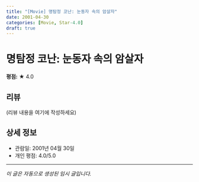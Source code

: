 ```yaml
---
title: "[Movie] 명탐정 코난: 눈동자 속의 암살자"
date: 2001-04-30
categories: [Movie, Star-4.0]
draft: true
---
```


# 명탐정 코난: 눈동자 속의 암살자

**평점:** ★ 4.0

## 리뷰

(리뷰 내용을 여기에 작성하세요)

## 상세 정보

- 관람일: 2001년 04월 30일
- 개인 평점: 4.0/5.0

---

*이 글은 자동으로 생성된 임시 글입니다.*
